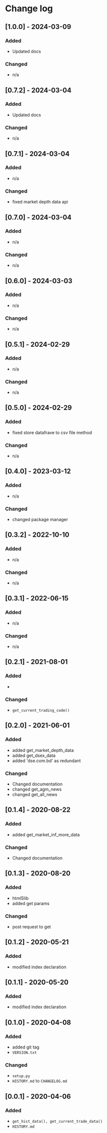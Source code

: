 # Change log

## [1.0.0] - 2024-03-09

### Added
- Updated docs

### Changed
- n/a

## [0.7.2] - 2024-03-04

### Added
- Updated docs

### Changed
- n/a

## [0.7.1] - 2024-03-04

### Added
- n/a

### Changed
- fixed market depth data api

## [0.7.0] - 2024-03-04

### Added
- n/a

### Changed
- n/a

## [0.6.0] - 2024-03-03

### Added
- n/a

### Changed
- n/a

## [0.5.1] - 2024-02-29

### Added
- n/a

### Changed
- n/a

## [0.5.0] - 2024-02-29

### Added
- fixed store datafrave to csv file method

### Changed
- n/a

## [0.4.0] - 2023-03-12

### Added
- n/a

### Changed
- changed package manager

## [0.3.2] - 2022-10-10

### Added
- n/a

### Changed
- n/a

## [0.3.1] - 2022-06-15

### Added
- n/a

### Changed
- n/a

## [0.2.1] - 2021-08-01

### Added
- 

### Changed
- `get_current_trading_code()`

## [0.2.0] - 2021-06-01

### Added
- added get_market_depth_data
- added get_dsex_data
- added 'dse.com.bd' as redundant 

### Changed
- Changed documentation
- changed get_agm_news 
- changed get_all_news


## [0.1.4] - 2020-08-22

### Added
- added get_market_inf_more_data

### Changed
- Changed documentation


## [0.1.3] - 2020-08-20

### Added
- html5lib
- added get params

### Changed
- post request to get


## [0.1.2] - 2020-05-21

### Added
- modified index declaration


## [0.1.1] - 2020-05-20

### Added
- modified index declaration


## [0.1.0] - 2020-04-08

### Added
- added git tag
- `VERSION.txt`

### Changed
- `setup.py`
- `HISTORY.md` to `CHANGELOG.md`


## [0.0.1] - 2020-04-06

### Added
- `get_hist_data(), get_current_trade_data()`
- `HISTORY.md`

